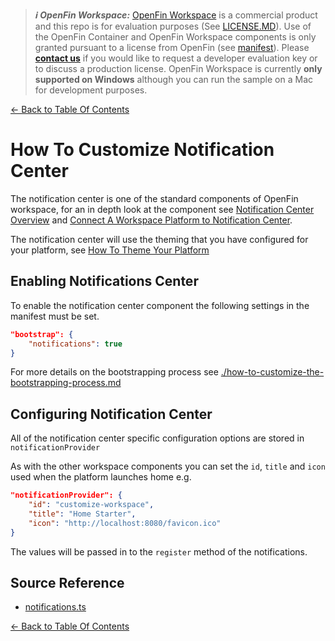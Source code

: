 > **_:information_source: OpenFin Workspace:_** [OpenFin Workspace](https://www.openfin.co/workspace/) is a commercial product and this repo is for evaluation purposes (See [LICENSE.MD](../LICENSE.MD)). Use of the OpenFin Container and OpenFin Workspace components is only granted pursuant to a license from OpenFin (see [manifest](../public/manifest.fin.json)). Please [**contact us**](https://www.openfin.co/workspace/poc/) if you would like to request a developer evaluation key or to discuss a production license.
> OpenFin Workspace is currently **only supported on Windows** although you can run the sample on a Mac for development purposes.

[<- Back to Table Of Contents](../README.md)

# How To Customize Notification Center

The notification center is one of the standard components of OpenFin workspace, for an in depth look at the component see [Notification Center Overview](https://developers.openfin.co/of-docs/docs/overview-notifications) and [Connect A Workspace Platform to Notification Center](https://developers.openfin.co/of-docs/docs/connect-a-workspace-platform-to-notification-center).

The notification center will use the theming that you have configured for your platform, see [How To Theme Your Platform](./how-to-theme-your-platform.md)

## Enabling Notifications Center

To enable the notification center component the following settings in the manifest must be set.

```json
"bootstrap": {
    "notifications": true
}
```

For more details on the bootstrapping process see [./how-to-customize-the-bootstrapping-process.md](./how-to-customize-the-bootstrapping-process.md)

## Configuring Notification Center

All of the notification center specific configuration options are stored in `notificationProvider`

As with the other workspace components you can set the `id`, `title` and `icon` used when the platform launches home e.g.

```json
"notificationProvider": {
    "id": "customize-workspace",
    "title": "Home Starter",
    "icon": "http://localhost:8080/favicon.ico"
}
```

The values will be passed in to the `register` method of the notifications.

## Source Reference

- [notifications.ts](../client/src/framework/workspace/notifications.ts)

[<- Back to Table Of Contents](../README.md)
